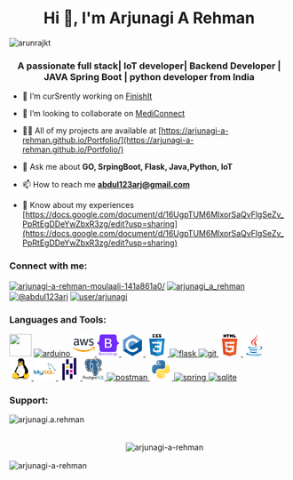 <h1 align="center">Hi 👋, I'm Arjunagi A Rehman</h1>
<p align="left"> <img src="https://komarev.com/ghpvc/?username=arjunagi-a-rehman&label=Profile%20views&color=0e75b6&style=flat" alt="arunrajkt" /> </p>
<h3 align="center">A passionate full stack| IoT developer| Backend Developer | JAVA Spring Boot | python developer from India</h3>

- 🔭 I’m curSrently working on [FinishIt](https://github.com/arjunagi-a-rehman/FinishIt)

- 👯 I’m looking to collaborate on [MediConnect](https://github.com/arjunagi-a-rehman/MediConnect)

- 👨‍💻 All of my projects are available at [https://arjunagi-a-rehman.github.io/Portfolio/](https://arjunagi-a-rehman.github.io/Portfolio/)

- 💬 Ask me about **GO, SrpingBoot, Flask, Java,Python, IoT**

- 📫 How to reach me **abdul123arj@gmail.com**

- 📄 Know about my experiences [https://docs.google.com/document/d/16UgpTUM6MlxorSaQvFlgSeZv_PpRtEgDDeYwZbxR3zg/edit?usp=sharing](https://docs.google.com/document/d/16UgpTUM6MlxorSaQvFlgSeZv_PpRtEgDDeYwZbxR3zg/edit?usp=sharing)

<h3 align="left">Connect with me:</h3>
<p align="left">
<a href="https://linkedin.com/in/arjunagi-a-rehman-moulaali-141a861a0/" target="blank"><img align="center" src="https://raw.githubusercontent.com/rahuldkjain/github-profile-readme-generator/master/src/images/icons/Social/linked-in-alt.svg" alt="arjunagi-a-rehman-moulaali-141a861a0/" height="30" width="40" /></a>
<a href="https://www.leetcode.com/arjunagi_a_rehman" target="blank"><img align="center" src="https://raw.githubusercontent.com/rahuldkjain/github-profile-readme-generator/master/src/images/icons/Social/leet-code.svg" alt="arjunagi_a_rehman" height="30" width="40" /></a>
<a href="https://www.hackerearth.com/@abdul123arj" target="blank"><img align="center" src="https://raw.githubusercontent.com/rahuldkjain/github-profile-readme-generator/master/src/images/icons/Social/hackerearth.svg" alt="@abdul123arj" height="30" width="40" /></a>
<a href="https://auth.geeksforgeeks.org/user/user/arjunagi" target="blank"><img align="center" src="https://raw.githubusercontent.com/rahuldkjain/github-profile-readme-generator/master/src/images/icons/Social/geeks-for-geeks.svg" alt="user/arjunagi" height="30" width="40" /></a>
</p>

<h3 align="left">Languages and Tools:</h3>
<p align="left">
  <img src="https://cdn.icon-icons.com/icons2/2699/PNG/512/golang_logo_icon_171073.png" width=40 height=40 />
  <a href="https://www.arduino.cc/" target="_blank" rel="noreferrer">  <img src="https://cdn.worldvectorlogo.com/logos/arduino-1.svg" alt="arduino" width="40" height="40"/> </a> <a href="https://aws.amazon.com" target="_blank" rel="noreferrer"> <img src="https://raw.githubusercontent.com/devicons/devicon/master/icons/amazonwebservices/amazonwebservices-original-wordmark.svg" alt="aws" width="40" height="40"/> </a> <a href="https://getbootstrap.com" target="_blank" rel="noreferrer"> <img src="https://raw.githubusercontent.com/devicons/devicon/master/icons/bootstrap/bootstrap-plain-wordmark.svg" alt="bootstrap" width="40" height="40"/> </a> <a href="https://www.cprogramming.com/" target="_blank" rel="noreferrer"> <img src="https://raw.githubusercontent.com/devicons/devicon/master/icons/c/c-original.svg" alt="c" width="40" height="40"/> </a> <a href="https://www.w3schools.com/css/" target="_blank" rel="noreferrer"> <img src="https://raw.githubusercontent.com/devicons/devicon/master/icons/css3/css3-original-wordmark.svg" alt="css3" width="40" height="40"/> </a> <a href="https://flask.palletsprojects.com/" target="_blank" rel="noreferrer"> <img src="https://www.vectorlogo.zone/logos/pocoo_flask/pocoo_flask-icon.svg" alt="flask" width="40" height="40"/> </a> <a href="https://git-scm.com/" target="_blank" rel="noreferrer"> <img src="https://www.vectorlogo.zone/logos/git-scm/git-scm-icon.svg" alt="git" width="40" height="40"/> </a> <a href="https://www.w3.org/html/" target="_blank" rel="noreferrer"> <img src="https://raw.githubusercontent.com/devicons/devicon/master/icons/html5/html5-original-wordmark.svg" alt="html5" width="40" height="40"/> </a> <a href="https://www.java.com" target="_blank" rel="noreferrer"> <img src="https://raw.githubusercontent.com/devicons/devicon/master/icons/java/java-original.svg" alt="java" width="40" height="40"/> </a> <a href="https://www.linux.org/" target="_blank" rel="noreferrer"> <img src="https://raw.githubusercontent.com/devicons/devicon/master/icons/linux/linux-original.svg" alt="linux" width="40" height="40"/> </a> <a href="https://www.mysql.com/" target="_blank" rel="noreferrer"> <img src="https://raw.githubusercontent.com/devicons/devicon/master/icons/mysql/mysql-original-wordmark.svg" alt="mysql" width="40" height="40"/> </a> <a href="https://pandas.pydata.org/" target="_blank" rel="noreferrer"> <img src="https://raw.githubusercontent.com/devicons/devicon/2ae2a900d2f041da66e950e4d48052658d850630/icons/pandas/pandas-original.svg" alt="pandas" width="40" height="40"/> </a> <a href="https://www.postgresql.org" target="_blank" rel="noreferrer"> <img src="https://raw.githubusercontent.com/devicons/devicon/master/icons/postgresql/postgresql-original-wordmark.svg" alt="postgresql" width="40" height="40"/> </a> <a href="https://postman.com" target="_blank" rel="noreferrer"> <img src="https://www.vectorlogo.zone/logos/getpostman/getpostman-icon.svg" alt="postman" width="40" height="40"/> </a> <a href="https://www.python.org" target="_blank" rel="noreferrer"> <img src="https://raw.githubusercontent.com/devicons/devicon/master/icons/python/python-original.svg" alt="python" width="40" height="40"/> </a> <a href="https://spring.io/" target="_blank" rel="noreferrer"> <img src="https://www.vectorlogo.zone/logos/springio/springio-icon.svg" alt="spring" width="40" height="40"/> </a> <a href="https://www.sqlite.org/" target="_blank" rel="noreferrer"> <img src="https://www.vectorlogo.zone/logos/sqlite/sqlite-icon.svg" alt="sqlite" width="40" height="40"/> </a> </p>

<h3 align="left">Support:</h3>
<p><a href="https://www.buymeacoffee.com/arjunagi.a.rehman"> <img align="left" src="https://cdn.buymeacoffee.com/buttons/v2/default-yellow.png" height="50" width="210" alt="arjunagi.a.rehman" /></a></p><br><br>

<p><img align="center" src="https://github-readme-stats.vercel.app/api/top-langs?username=arjunagi-a-rehman&show_icons=true&locale=en&layout=compact" alt="arjunagi-a-rehman" /></p>

<p><img align="center" src="https://github-readme-streak-stats.herokuapp.com/?user=arjunagi-a-rehman&" alt="arjunagi-a-rehman" /></p>
